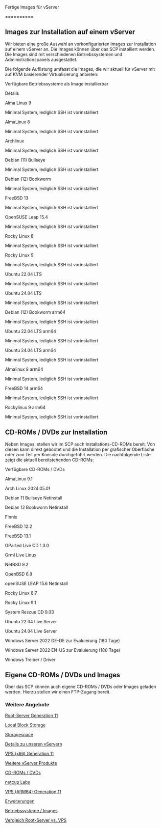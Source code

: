 Fertige Images für vServer

==========

Images zur Installation auf einem vServer
----------

Wir bieten eine große Auswahl an vorkonfigurierten Images zur Installation auf einem vServer an. Die Images können über das SCP installiert werden. Die Images sind mit verschiedenen Betriebssystemen und Administrationspanels ausgestattet.

Die folgende Auflistung umfasst die Images, die wir aktuell für vServer mit auf KVM basierender Virtualisierung anbieten:

Verfügbare Betriebssysteme als Image installierbar

Details

Alma Linux 9

Minimal System, lediglich SSH ist vorinstalliert

AlmaLinux 8

Minimal System, lediglich SSH ist vorinstalliert

Archlinux

Minimal System, lediglich SSH ist vorinstalliert

Debian (11) Bullseye

Minimal System, lediglich SSH ist vorinstalliert

Debian (12) Bookworm

Minimal System, lediglich SSH ist vorinstalliert

FreeBSD 13

Minimal System, lediglich SSH ist vorinstalliert

OpenSUSE Leap 15.4

Minimal System, lediglich SSH ist vorinstalliert

Rocky Linux 8

Minimal System, lediglich SSH ist vorinstalliert

Rocky Linux 9

Minimal System, lediglich SSH ist vorinstalliert

Ubuntu 22.04 LTS

Minimal System, lediglich SSH ist vorinstalliert

Ubuntu 24.04 LTS

Minimal System, lediglich SSH ist vorinstalliert

Debian (12) Bookworm arm64

Minimal System, lediglich SSH ist vorinstalliert

Ubuntu 22.04 LTS arm64

Minimal System, lediglich SSH ist vorinstalliert

Ubuntu 24.04 LTS arm64

Minimal System, lediglich SSH ist vorinstalliert

Almalinux 9 arm64

Minimal System, lediglich SSH ist vorinstalliert

FreeBSD 14 arm64

Minimal System, lediglich SSH ist vorinstalliert

Rockylinux 9 arm64

Minimal System, lediglich SSH ist vorinstalliert

CD-ROMs / DVDs zur Installation
----------

Neben Images, stellen wir im SCP auch Installations-CD-ROMs bereit. Von diesen kann direkt gebootet und die Installation per grafischer Oberfläche oder zum Teil per Konsole durchgeführt werden. Die nachfolgende Liste zeigt die aktuell bereitstehenden CD-ROMs:

Verfügbare CD-ROMs / DVDs

AlmaLinux 9.1

Arch Linux 2024.05.01

Debian 11 Bullseye Netinstall

Debian 12 Bookworm Netinstall

Finnix

FreeBSD 12.2

FreeBSD 13.1

GParted Live CD 1.3.0

Grml Live Linux

NetBSD 9.2

OpenBSD 6.8

openSUSE LEAP 15.6 Netinstall

Rocky Linux 8.7

Rocky Linux 9.1

System Rescue CD 9.03

Ubuntu 22.04 Live Server

Ubuntu 24.04 Live Server

Windows Server 2022 DE-DE zur Evaluierung (180 Tage)

Windows Server 2022 EN-US zur Evaluierung (180 Tage)

Windows Treiber / Driver

Eigene CD-ROMs / DVDs und Images
----------

Über das SCP können auch eigene CD-ROMs / DVDs oder Images geladen werden. Hierzu stellen wir einen FTP-Zugang bereit.

### Weitere Angebote ###

[Root-Server Generation 11](https://www.netcup.com/de/server/root-server)

[Local Block Storage](https://www.netcup.com/de/server/local-block-storage)

[Storagespace](https://www.netcup.com/de/server/server-storage)

[Details zu unseren vServern](https://www.netcup.com/de/server/vserver-guenstig-qualitaet)

[VPS (x86) Generation 11](https://www.netcup.com/de/server/vps)

[Weitere vServer Produkte](https://www.netcup.com/de/server/guenstige-vserver-angebote)

[CD-ROMs / DVDs](https://www.netcup.com/de/server/vserver-images)

[netcup Labs](https://www.netcup.com/de/server/labs)

[VPS (ARM64) Generation 11](https://www.netcup.com/de/server/arm-server)

[Erweiterungen](https://www.netcup.com/de/server/kvm-server-erweiterungen)

[Betriebssysteme / Images](https://www.netcup.com/de/server/vserver-images)

[Vergleich Root-Server vs. VPS](https://www.netcup.com/de/server/vergleich-root-server-vps)

